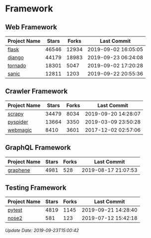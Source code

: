 # Framework

## Web Framework

| Project Name | Stars | Forks | Last Commit |
| ------------ | ----- | ----- | ----------- |
| [flask](https://github.com/pallets/flask) | 46546 | 12934 | 2019-09-02 16:05:05 |
| [django](https://github.com/django/django) | 44179 | 18983 | 2019-09-23 06:24:08 |
| [tornado](https://github.com/tornadoweb/tornado) | 18301 | 5047 | 2019-09-02 17:20:28 |
| [sanic](https://github.com/huge-success/sanic) | 12811 | 1203 | 2019-09-22 20:55:36 |

## Crawler Framework

| Project Name | Stars | Forks | Last Commit |
| ------------ | ----- | ----- | ----------- |
| [scrapy](https://github.com/scrapy/scrapy) | 34479 | 8034 | 2019-09-20 14:28:07 |
| [pyspider](https://github.com/binux/pyspider) | 13664 | 3350 | 2019-03-09 23:50:28 |
| [webmagic](https://github.com/code4craft/webmagic) | 8410 | 3601 | 2017-12-02 02:57:06 |

## GraphQL Framework

| Project Name | Stars | Forks | Last Commit |
| ------------ | ----- | ----- | ----------- |
| [graphene](https://github.com/graphql-python/graphene) | 4981 | 528 | 2019-08-17 21:07:53 |

## Testing Framework

| Project Name | Stars | Forks | Last Commit |
| ------------ | ----- | ----- | ----------- |
| [pytest](https://github.com/pytest-dev/pytest) | 4819 | 1145 | 2019-09-21 14:28:40 |
| [nose2](https://github.com/nose-devs/nose2) | 581 | 123 | 2019-07-12 15:42:18 |

*Update Date: 2019-09-23T15:00:42*